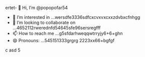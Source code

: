 ertet- 👋 Hi, I’m @popopofar54
- 👀 I’m interested in ...wersdfe3336sdfcxcvxvxcxxzdvbxcfnhgg
- 💞️ I’m looking to collaborate on ...4652112rwerednfd54645sfe96sersregfff
- 📫 How to reach me ...g5sfdarhweqqwtrryjy6+6+ghn
- 😄 Pronouns: ...545151333grgrg
2223xx66+bgfgf
<!---vxc
popopofar/popopofar is a ✨ special ✨ repository because its `README.md` (this file) appears on your GitHub profile.ggfbf cvcxcxcx
You can click the Preview link to take a look at your changes.
--->
c
asd
5
